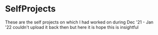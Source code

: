 # SelfProjects
These are the self projects on which I had worked on during Dec '21 - Jan '22 couldn't upload it back then but here it is hope this is insightful
